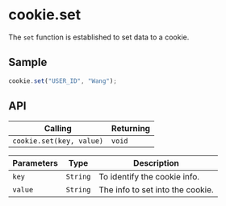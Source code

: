 # cookie.set

The `set` function is established to set data to a cookie.

## Sample

```javascript
cookie.set("USER_ID", "Wang");
```
## API

| Calling | Returning |
|---|---|
| `cookie.set(key, value)` | `void` |

| Parameters | Type | Description |
|---|---|---|
| `key` | `String` | To identify the cookie info. |
| `value` | `String` | The info to set into the cookie. |